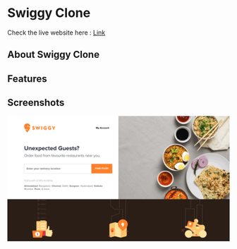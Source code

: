 # Swiggy Clone

Check the live website here : [Link](https://swiggy-clone-nine.vercel.app/)

## About Swiggy Clone

## Features

## Screenshots

![](https://raw.githubusercontent.com/vibrantachintya/swiggy-clone/master/images/swiggy-clone.gif)

